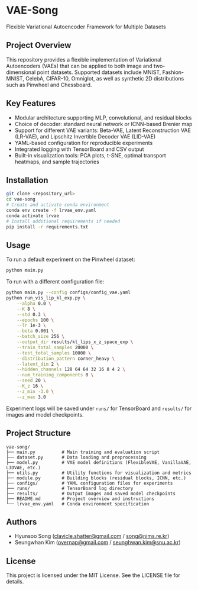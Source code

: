 # VAE-Song

Flexible Variational Autoencoder Framework for Multiple Datasets

## Project Overview
This repository provides a flexible implementation of Variational Autoencoders (VAEs) that can be applied to both image and two-dimensional point datasets. Supported datasets include MNIST, Fashion-MNIST, CelebA, CIFAR-10, Omniglot, as well as synthetic 2D distributions such as Pinwheel and Chessboard.

## Key Features
- Modular architecture supporting MLP, convolutional, and residual blocks
- Choice of decoder: standard neural network or ICNN-based Brenier map
- Support for different VAE variants: Beta-VAE, Latent Reconstruction VAE (LR-VAE), and Lipschitz Invertible Decoder VAE (LID-VAE)
- YAML-based configuration for reproducible experiments
- Integrated logging with TensorBoard and CSV output
- Built-in visualization tools: PCA plots, t-SNE, optimal transport heatmaps, and sample trajectories

## Installation
```bash
git clone <repository_url>
cd vae-song
# Create and activate conda environment
conda env create -f lrvae_env.yaml
conda activate lrvae
# Install additional requirements if needed
pip install -r requirements.txt
```

## Usage
To run a default experiment on the Pinwheel dataset:
```bash
python main.py
```
To run with a different configuration file:
```bash
python main.py --config configs/config_vae.yaml
python run_vis_lip_kl_exp.py \
    --alpha 0.0 \
    --K 8 \
    --std 0.3 \
    --epochs 100 \
    --lr 1e-3 \
    --beta 0.001 \
    --batch_size 256 \
    --output_dir results/kl_lips_x_z_space_exp \
    --train_total_samples 20000 \
    --test_total_samples 10000 \
    --distribution_pattern corner_heavy \
    --latent_dim 2 \
    --hidden_channels 128 64 64 32 16 8 4 2 \
    --num_training_components 8 \
    --seed 20 \
    --K_z 16 \
    --z_min -3.0 \
    --z_max 3.0
```
Experiment logs will be saved under `runs/` for TensorBoard and `results/` for images and model checkpoints.

## Project Structure
```
vae-song/
├── main.py          # Main training and evaluation script
├── dataset.py       # Data loading and preprocessing
├── model.py         # VAE model definitions (FlexibleVAE, VanillaVAE, LIDVAE, etc.)
├── utils.py         # Utility functions for visualization and metrics
├── module.py        # Building blocks (residual blocks, ICNN, etc.)
├── configs/         # YAML configuration files for experiments
├── runs/            # TensorBoard log directory
├── results/         # Output images and saved model checkpoints
├── README.md        # Project overview and instructions
└── lrvae_env.yaml   # Conda environment specification
```

## Authors
- Hyunsoo Song (clavicle.shatter@gmail.com / song@nims.re.kr)
- Seungwhan Kim (overnap@gmail.com / seunghwan.kim@snu.ac.kr)

## License
This project is licensed under the MIT License. See the LICENSE file for details.



